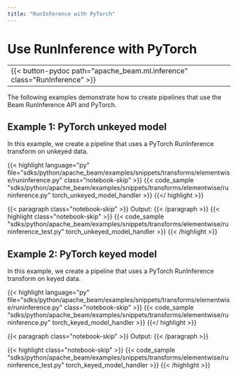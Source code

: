 ```yaml
---
title: "RunInference with PyTorch"
---
```

<!--
Licensed under the Apache License, Version 2.0 (the "License");
you may not use this file except in compliance with the License.
You may obtain a copy of the License at

http://www.apache.org/licenses/LICENSE-2.0

Unless required by applicable law or agreed to in writing, software
distributed under the License is distributed on an "AS IS" BASIS,
WITHOUT WARRANTIES OR CONDITIONS OF ANY KIND, either express or implied.
See the License for the specific language governing permissions and
limitations under the License.
-->

# Use RunInference with PyTorch

<table>
  <tr>
    <td>
      <a>
      {{< button-pydoc path="apache_beam.ml.inference" class="RunInference" >}}
      </a>
   </td>
  </tr>
</table>

The following examples demonstrate how to create pipelines that use the Beam RunInference API and PyTorch.

## Example 1: PyTorch unkeyed model

In this example, we create a pipeline that uses a PyTorch RunInference transform on unkeyed data.

{{< highlight language="py" file="sdks/python/apache_beam/examples/snippets/transforms/elementwise/runinference.py"
  class="notebook-skip" >}}
{{< code_sample "sdks/python/apache_beam/examples/snippets/transforms/elementwise/runinference.py" torch_unkeyed_model_handler >}}
{{</ highlight >}}

{{< paragraph class="notebook-skip" >}}
Output:
{{< /paragraph >}}
{{< highlight class="notebook-skip" >}}
{{< code_sample "sdks/python/apache_beam/examples/snippets/transforms/elementwise/runinference_test.py" torch_unkeyed_model_handler >}}
{{< /highlight >}}

## Example 2: PyTorch keyed model

In this example, we create a pipeline that uses a PyTorch RunInference transform on keyed data.

{{< highlight language="py" file="sdks/python/apache_beam/examples/snippets/transforms/elementwise/runinference.py"
  class="notebook-skip" >}}
{{< code_sample "sdks/python/apache_beam/examples/snippets/transforms/elementwise/runinference.py" torch_keyed_model_handler >}}
{{</ highlight >}}

{{< paragraph class="notebook-skip" >}}
Output:
{{< /paragraph >}}

{{< highlight class="notebook-skip" >}}
{{< code_sample "sdks/python/apache_beam/examples/snippets/transforms/elementwise/runinference_test.py" torch_keyed_model_handler >}}
{{< /highlight >}}
